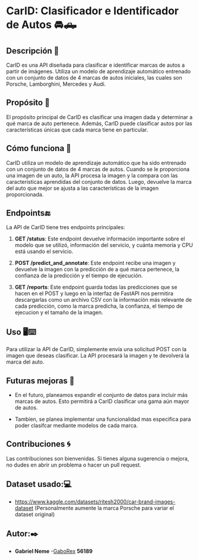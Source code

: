 
# CarID: Clasificador e Identificador de Autos 🚘🛻

## Descripción 👀

CarID es una API diseñada para clasificar e identificar marcas de autos a partir de imágenes. Utiliza un modelo de aprendizaje automático entrenado con un conjunto de datos de 4 marcas de autos iniciales, las cuales son Porsche, Lamborghini, Mercedes y Audi.

## Propósito 🦾

El propósito principal de CarID es clasificar una imagen dada y determinar a qué marca de auto pertenece. Además, CarID puede clasificar autos por las características únicas que cada marca tiene en particular.

## Cómo funciona 🤖

CarID utiliza un modelo de aprendizaje automático que ha sido entrenado con un conjunto de datos de 4 marcas de autos. Cuando se le proporciona una imagen de un auto, la API procesa la imagen y la compara con las características aprendidas del conjunto de datos. Luego, devuelve la marca del auto que mejor se ajusta a las características de la imagen proporcionada.

## Endpoints🔚

La API de CarID tiene tres endpoints principales:

1. **GET /status**: Este endpoint devuelve información importante sobre el modelo que se utilizó, información del servicio, y cuánta memoria y CPU está usando el servicio.

2. **POST /predict_and_annotate**: Este endpoint recibe una imagen y devuelve la imagen con la predicción de a qué marca pertenece, la confianza de la predicción y el tiempo de ejecución.

3. **GET /reports**: Este endpoint guarda todas las predicciones que se hacen en el POST y luego en la interfaz de FastAPI nos permitira descargarlas como un archivo CSV con la información más relevante de cada predicción, como la marca predicha, la confianza, el tiempo de ejecucion y el tamaño de la imagen.

## Uso 🖥️⌨️

Para utilizar la API de CarID, simplemente envía una solicitud POST con la imagen que deseas clasificar. La API procesará la imagen y te devolverá la marca del auto.

## Futuras mejoras 🚀

* En el futuro, planeamos expandir el conjunto de datos para incluir más marcas de autos. Esto permitirá a CarID clasificar una gama aún mayor de autos.

* Tambien, se planea implementar una funcionalidad mas especifica para poder clasifcar mediante modelos de cada marca.

## Contribuciones 🌀

Las contribuciones son bienvenidas. Si tienes alguna sugerencia o mejora, no dudes en abrir un problema o hacer un pull request.

## Dataset usado:💻
* https://www.kaggle.com/datasets/ritesh2000/car-brand-images-dataset
(Personalmente aumente la marca Porsche para variar el dataset original)

## Autor:✒️
* **Gabriel Neme** -[GaboRex](https://github.com/GaboRex)
**56189**
